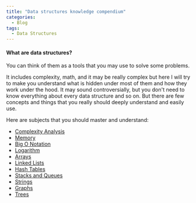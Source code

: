 ```yaml
---
title: "Data structures knowledge compendium"
categories:
  - Blog
tags:
  - Data Structures
---
```


#### What are data structures? 

You can think of them as a tools that you may use to solve some problems.

It includes complexity, math, and it may be really complex but here I will try to make you understand what is hidden under most of them and how they work under the hood. 
It may sound controversially, but you don't need to know everything about every data structure and so on. But there are few concepts and things that you really should deeply understand and easily use.

Here are subjects that you should master and understand:

* [Complexity Analysis](https://matthewonsoftware.com/blog/complexity-analysis)
* [Memory](https://matthewonsoftware.com/memory)
* [Big O Notation](https://matthewonsoftware.com/)
* [Logarithm](https://matthewonsoftware.com/)
* [Arrays](https://matthewonsoftware.com/)
* [Linked Lists](https://matthewonsoftware.com/)
* [Hash Tables](https://matthewonsoftware.com/)
* [Stacks and Queues](https://matthewonsoftware.com/)
* [Strings](https://matthewonsoftware.com/)
* [Graphs](https://matthewonsoftware.com/)
* [Trees](https://matthewonsoftware.com/)
